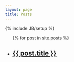 ```yaml
---
layout: page
title: Posts
---
```

{% include JB/setup %}


<ul class="posts">
  {% for post in site.posts %}
    <li><h2><a href="{{ BASE_PATH }}{{ post.url }}">{{ post.title }}</a></h2></li>
    <br>
    <span style="background-color:gray”>{{post.excerpt}}</span>

  {% endfor %}
</ul>

